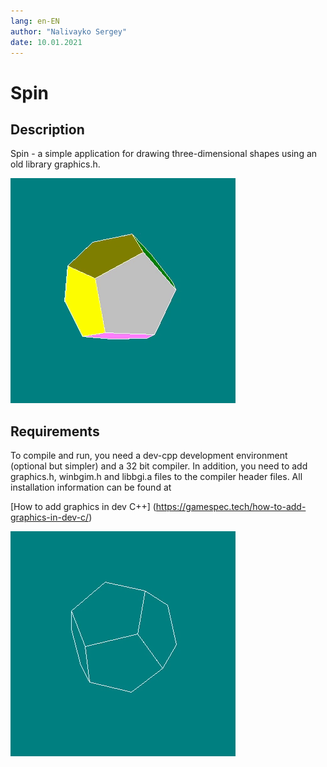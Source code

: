 ```yaml
---
lang: en-EN
author: "Nalivayko Sergey"
date: 10.01.2021
---
```


# Spin

## Description

Spin - a simple application for drawing three-dimensional shapes using an old library graphics.h.

![](gif/fillfigure.gif)

## Requirements

To compile and run, you need a dev-cpp development environment (optional but simpler) and a 32 bit compiler. In addition, you need to add graphics.h, winbgim.h and libbgi.a files to the compiler header files. All installation information can be found at 

[How to add graphics in dev C++] (https://gamespec.tech/how-to-add-graphics-in-dev-c/)

![](gif/figure.gif)


